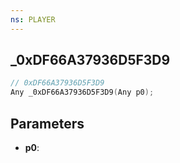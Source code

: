```yaml
---
ns: PLAYER
---
```

## _0xDF66A37936D5F3D9

```c
// 0xDF66A37936D5F3D9
Any _0xDF66A37936D5F3D9(Any p0);
```

## Parameters
* **p0**:
